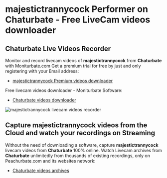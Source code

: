# majestictrannycock Performer on Chaturbate - Free LiveCam videos downloader

## Chaturbate Live Videos Recorder

Monitor and record livecam videos of **majestictrannycock** from **Chaturbate** with Moniturbate.com
Get a premium trial for free by just and only registering with your Email address:
* [majestictrannycock Premium videos downloader](https://moniturbate.com/request-demo-licence-key.html)

Free livecam videos downloader - Moniturbate Software:
* [Chaturbate videos downloader](https://moniturbate.com/moniturbate-download-software.html)

![majestictrannycock livecam videos recorder](https://peachurnet.com/templates/moniturbate-software.png)


## Capture majestictrannycock videos from the Cloud and watch your recordings on Streaming

Without the need of downloading a software, capture **majestictrannycock** livecam videos from **Chaturbate** 100% online.
Watch Livecam archives from **Chaturbate** unlimitedly from thousands of existing recordings, only on Peachurbate.com and its websites network:
* [Chaturbate videos archives](https://peachurnet.com/)